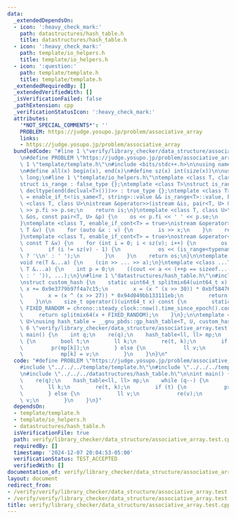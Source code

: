 ```yaml
---
data:
  _extendedDependsOn:
  - icon: ':heavy_check_mark:'
    path: datastructures/hash_table.h
    title: datastructures/hash_table.h
  - icon: ':heavy_check_mark:'
    path: template/io_helpers.h
    title: template/io_helpers.h
  - icon: ':question:'
    path: template/template.h
    title: template/template.h
  _extendedRequiredBy: []
  _extendedVerifiedWith: []
  _isVerificationFailed: false
  _pathExtension: cpp
  _verificationStatusIcon: ':heavy_check_mark:'
  attributes:
    '*NOT_SPECIAL_COMMENTS*': ''
    PROBLEM: https://judge.yosupo.jp/problem/associative_array
    links:
    - https://judge.yosupo.jp/problem/associative_array
  bundledCode: "#line 1 \"verify/library_checker/data_structure/associative_array.test.cpp\"\
    \n#define PROBLEM \"https://judge.yosupo.jp/problem/associative_array\"\n\n#line\
    \ 1 \"template/template.h\"\n#include <bits/stdc++.h>\n\nusing namespace std;\n\
    \n#define all(x) begin(x), end(x)\n#define sz(x) int(size(x))\n\nusing ll = long\
    \ long;\n#line 1 \"template/io_helpers.h\"\ntemplate <class T, class = void>\n\
    struct is_range : false_type {};\ntemplate <class T>\nstruct is_range<T, void_t<decltype(begin(declval<T>())),\
    \ decltype(end(declval<T>()))>> : true_type {};\ntemplate <class T>\nusing enable_if_cont\
    \ = enable_if_t<!is_same<T, string>::value && is_range<T>::value, bool>;\n\ntemplate\
    \ <class T, class U>\nistream &operator>>(istream &is, pair<T, U> &p) {\n    is\
    \ >> p.fi >> p.se;\n    return is;\n}\ntemplate <class T, class U>\nostream &operator<<(ostream\
    \ &os, const pair<T, U> &p) {\n    os << p.fi << ' ' << p.se;\n    return os;\n\
    }\ntemplate <class T, enable_if_cont<T> = true>\nistream &operator>>(istream &is,\
    \ T &v) {\n    for (auto &x : v) {\n        is >> x;\n    }\n    return is;\n\
    }\ntemplate <class T, enable_if_cont<T> = true>\nostream &operator<<(ostream &os,\
    \ const T &v) {\n    for (int i = 0; i < sz(v); i++) {\n        os << v[i];\n\
    \        if (i != sz(v) - 1) {\n            os << (is_range<typename T::value_type>::value\
    \ ? '\\n' : ' ');\n        }\n    }\n    return os;\n}\n\ntemplate <class ...T>\n\
    void re(T &...a) {\n    (cin >> ... >> a);\n}\ntemplate <class ...T>\nvoid pr(const\
    \ T &...a) {\n    int p = 0;\n    ((cout << a << (++p == sizeof...(T) ? '\\n'\
    \ : ' ')), ...);\n}\n#line 1 \"datastructures/hash_table.h\"\n#include <ext/pb_ds/assoc_container.hpp>\n\
    \nstruct custom_hash {\n    static uint64_t splitmix64(uint64_t x) {\n       \
    \ x += 0x9e3779b97f4a7c15;\n        x = (x ^ (x >> 30)) * 0xbf58476d1ce4e5b9;\n\
    \        x = (x ^ (x >> 27)) * 0x94d049bb133111eb;\n        return x ^ (x >> 31);\n\
    \    }\n\n    size_t operator()(uint64_t x) const {\n        static const uint64_t\
    \ FIXED_RANDOM = chrono::steady_clock::now().time_since_epoch().count();\n   \
    \     return splitmix64(x + FIXED_RANDOM);\n    }\n};\n\ntemplate <class T, class\
    \ U>\nusing hash_table = __gnu_pbds::gp_hash_table<T, U, custom_hash>;\n#line\
    \ 6 \"verify/library_checker/data_structure/associative_array.test.cpp\"\n\nint\
    \ main() {\n    int q;\n    re(q);\n    hash_table<ll, ll> mp;\n    while (q--)\
    \ {\n        bool t;\n        ll k;\n        re(t, k);\n        if (t) {\n   \
    \         pr(mp[k]);\n        } else {\n            ll v;\n            re(v);\n\
    \            mp[k] = v;\n        }\n    }\n}\n"
  code: "#define PROBLEM \"https://judge.yosupo.jp/problem/associative_array\"\n\n\
    #include \"../../../template/template.h\"\n#include \"../../../template/io_helpers.h\"\
    \n#include \"../../../datastructures/hash_table.h\"\n\nint main() {\n    int q;\n\
    \    re(q);\n    hash_table<ll, ll> mp;\n    while (q--) {\n        bool t;\n\
    \        ll k;\n        re(t, k);\n        if (t) {\n            pr(mp[k]);\n\
    \        } else {\n            ll v;\n            re(v);\n            mp[k] =\
    \ v;\n        }\n    }\n}"
  dependsOn:
  - template/template.h
  - template/io_helpers.h
  - datastructures/hash_table.h
  isVerificationFile: true
  path: verify/library_checker/data_structure/associative_array.test.cpp
  requiredBy: []
  timestamp: '2024-12-07 20:04:53-05:00'
  verificationStatus: TEST_ACCEPTED
  verifiedWith: []
documentation_of: verify/library_checker/data_structure/associative_array.test.cpp
layout: document
redirect_from:
- /verify/verify/library_checker/data_structure/associative_array.test.cpp
- /verify/verify/library_checker/data_structure/associative_array.test.cpp.html
title: verify/library_checker/data_structure/associative_array.test.cpp
---
```

